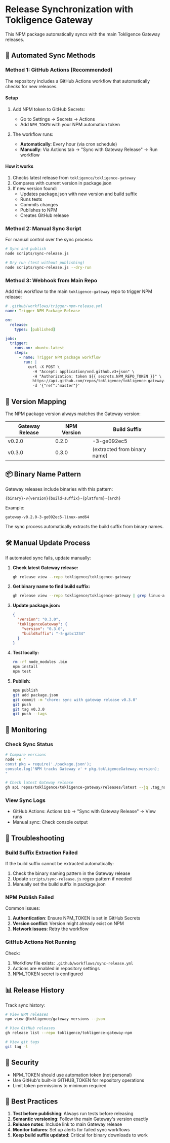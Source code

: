 # Release Synchronization with Tokligence Gateway

This NPM package automatically syncs with the main Tokligence Gateway releases.

## 🤖 Automated Sync Methods

### Method 1: GitHub Actions (Recommended)

The repository includes a GitHub Actions workflow that automatically checks for new releases.

#### Setup
1. Add NPM token to GitHub Secrets:
   - Go to Settings → Secrets → Actions
   - Add `NPM_TOKEN` with your NPM automation token

2. The workflow runs:
   - **Automatically**: Every hour (via cron schedule)
   - **Manually**: Via Actions tab → "Sync with Gateway Release" → Run workflow

#### How it works
1. Checks latest release from `tokligence/tokligence-gateway`
2. Compares with current version in package.json
3. If new version found:
   - Updates package.json with new version and build suffix
   - Runs tests
   - Commits changes
   - Publishes to NPM
   - Creates GitHub release

### Method 2: Manual Sync Script

For manual control over the sync process:

```bash
# Sync and publish
node scripts/sync-release.js

# Dry run (test without publishing)
node scripts/sync-release.js --dry-run
```

### Method 3: Webhook from Main Repo

Add this workflow to the main `tokligence-gateway` repo to trigger NPM release:

```yaml
# .github/workflows/trigger-npm-release.yml
name: Trigger NPM Package Release

on:
  release:
    types: [published]

jobs:
  trigger:
    runs-on: ubuntu-latest
    steps:
      - name: Trigger NPM package workflow
        run: |
          curl -X POST \
            -H "Accept: application/vnd.github.v3+json" \
            -H "Authorization: token ${{ secrets.NPM_REPO_TOKEN }}" \
            https://api.github.com/repos/tokligence/tokligence-gateway-npm/actions/workflows/sync-release.yml/dispatches \
            -d '{"ref":"master"}'
```

## 🔄 Version Mapping

The NPM package version always matches the Gateway version:

| Gateway Release | NPM Version | Build Suffix |
|----------------|-------------|--------------|
| v0.2.0 | 0.2.0 | -3-ge092ec5 |
| v0.3.0 | 0.3.0 | (extracted from binary name) |

## 📦 Binary Name Pattern

Gateway releases include binaries with this pattern:
```
{binary}-v{version}{build-suffix}-{platform}-{arch}
```

Example:
```
gateway-v0.2.0-3-ge092ec5-linux-amd64
```

The sync process automatically extracts the build suffix from binary names.

## 🛠️ Manual Update Process

If automated sync fails, update manually:

1. **Check latest Gateway release:**
   ```bash
   gh release view --repo tokligence/tokligence-gateway
   ```

2. **Get binary name to find build suffix:**
   ```bash
   gh release view --repo tokligence/tokligence-gateway | grep linux-amd64
   ```

3. **Update package.json:**
   ```json
   {
     "version": "0.3.0",
     "tokligenceGateway": {
       "version": "0.3.0",
       "buildSuffix": "-5-gabc1234"
     }
   }
   ```

4. **Test locally:**
   ```bash
   rm -rf node_modules .bin
   npm install
   npm test
   ```

5. **Publish:**
   ```bash
   npm publish
   git add package.json
   git commit -m "chore: sync with gateway release v0.3.0"
   git push
   git tag v0.3.0
   git push --tags
   ```

## 🔔 Monitoring

### Check Sync Status

```bash
# Compare versions
node -e "
const pkg = require('./package.json');
console.log('NPM tracks Gateway v' + pkg.tokligenceGateway.version);
"

# Check latest Gateway release
gh api repos/tokligence/tokligence-gateway/releases/latest --jq .tag_name
```

### View Sync Logs

- GitHub Actions: Actions tab → "Sync with Gateway Release" → View runs
- Manual sync: Check console output

## 🚨 Troubleshooting

### Build Suffix Extraction Failed

If the build suffix cannot be extracted automatically:
1. Check the binary naming pattern in the Gateway release
2. Update `scripts/sync-release.js` regex pattern if needed
3. Manually set the build suffix in package.json

### NPM Publish Failed

Common issues:
1. **Authentication**: Ensure NPM_TOKEN is set in GitHub Secrets
2. **Version conflict**: Version might already exist on NPM
3. **Network issues**: Retry the workflow

### GitHub Actions Not Running

Check:
1. Workflow file exists: `.github/workflows/sync-release.yml`
2. Actions are enabled in repository settings
3. NPM_TOKEN secret is configured

## 📊 Release History

Track sync history:

```bash
# View NPM releases
npm view @tokligence/gateway versions --json

# View GitHub releases
gh release list --repo tokligence/tokligence-gateway-npm

# View git tags
git tag -l
```

## 🔐 Security

- NPM_TOKEN should use automation token (not personal)
- Use GitHub's built-in GITHUB_TOKEN for repository operations
- Limit token permissions to minimum required

## 📝 Best Practices

1. **Test before publishing**: Always run tests before releasing
2. **Semantic versioning**: Follow the main Gateway's version exactly
3. **Release notes**: Include link to main Gateway release
4. **Monitor failures**: Set up alerts for failed sync workflows
5. **Keep build suffix updated**: Critical for binary downloads to work